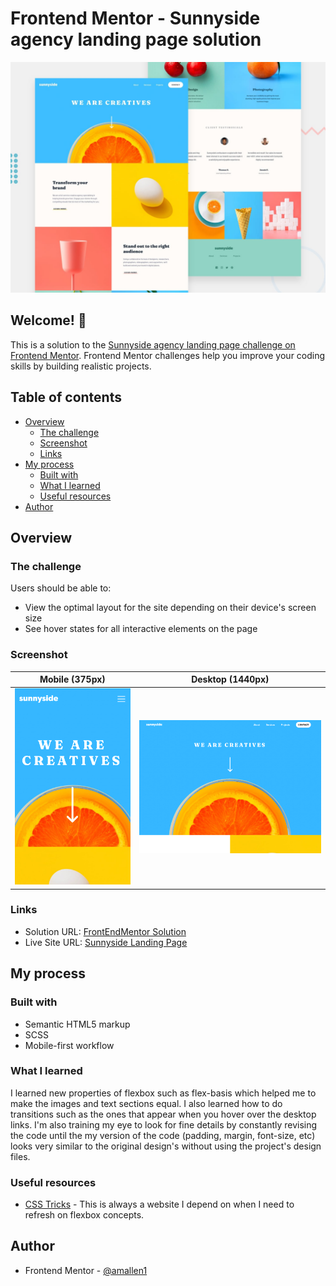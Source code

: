 # Frontend Mentor - Sunnyside agency landing page solution

![Design preview for the Sunnyside agency landing page coding challenge](./design/desktop-preview.jpg)

## Welcome! 👋

This is a solution to the [Sunnyside agency landing page challenge on Frontend Mentor](https://www.frontendmentor.io/challenges/sunnyside-agency-landing-page-7yVs3B6ef). Frontend Mentor challenges help you improve your coding skills by building realistic projects.

## Table of contents

- [Overview](#overview)
  - [The challenge](#the-challenge)
  - [Screenshot](#screenshot)
  - [Links](#links)
- [My process](#my-process)
  - [Built with](#built-with)
  - [What I learned](#what-i-learned)
  - [Useful resources](#useful-resources)
- [Author](#author)

## Overview

### The challenge

Users should be able to:

- View the optimal layout for the site depending on their device's screen size
- See hover states for all interactive elements on the page

### Screenshot

| Mobile (375px)                                 | Desktop (1440px)                                 |
| ---------------------------------------------- | ------------------------------------------------ |
| ![Mobile](./screenshots/mobile_screenshot.png) | ![Desktop](./screenshots/desktop_screenshot.png) |

### Links

- Solution URL: [FrontEndMentor Solution](https://www.frontendmentor.io/solutions/sunnyside-landing-pg-built-w-html-css-js-IBP2flpDU)
- Live Site URL: [Sunnyside Landing Page](https://heuristic-hoover-3b7371.netlify.app/)

## My process

### Built with

- Semantic HTML5 markup
- SCSS
- Mobile-first workflow

### What I learned

I learned new properties of flexbox such as flex-basis which helped me to make the images and text sections equal. I also learned how to do transitions such as the ones that appear when you hover over the desktop links. I'm also training my eye to look for fine details by constantly revising the code until the my version of the code (padding, margin, font-size, etc) looks very similar to the original design's without using the project's design files.

### Useful resources

- [CSS Tricks](https://css-tricks.com/snippets/css/a-guide-to-flexbox/) - This is always a website I depend on when I need to refresh on flexbox concepts.

## Author

- Frontend Mentor - [@amallen1](https://www.frontendmentor.io/profile/amallen1)
